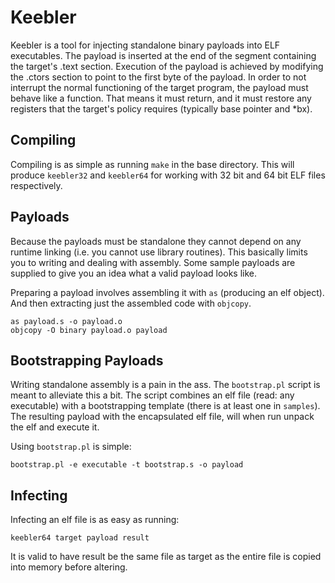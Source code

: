 Keebler
=======

Keebler is a tool for injecting standalone binary payloads into ELF executables.
The payload is inserted at the end of the segment containing the target's .text section.
Execution of the payload is achieved by modifying the .ctors section to point to the first byte of the payload.
In order to not interrupt the normal functioning of the target program, the payload must behave like a function.
That means it must return, and it must restore any registers that the target's policy requires (typically base pointer and \*bx).


Compiling
---------

Compiling is as simple as running `make` in the base directory.
This will produce `keebler32` and `keebler64` for working with 32 bit and 64 bit ELF files respectively.


Payloads
--------

Because the payloads must be standalone they cannot depend on any runtime linking (i.e. you cannot use library routines).
This basically limits you to writing and dealing with assembly.
Some sample payloads are supplied to give you an idea what a valid payload looks like.

Preparing a payload involves assembling it with `as` (producing an elf object).
And then extracting just the assembled code with `objcopy`.

    as payload.s -o payload.o
    objcopy -O binary payload.o payload
    

Bootstrapping Payloads
----------------------

Writing standalone assembly is a pain in the ass.
The `bootstrap.pl` script is meant to alleviate this a bit.
The script combines an elf file (read: any executable) with a bootstrapping template (there is at least one in `samples`).
The resulting payload with the encapsulated elf file, will when run unpack the elf and execute it.

Using `bootstrap.pl` is simple:

    bootstrap.pl -e executable -t bootstrap.s -o payload


Infecting
---------

Infecting an elf file is as easy as running:

    keebler64 target payload result

It is valid to have result be the same file as target as the entire file is copied into memory before altering.


